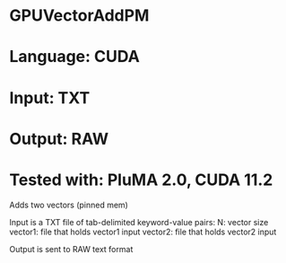 # GPUVectorAddPM
# Language: CUDA
# Input: TXT
# Output: RAW
# Tested with: PluMA 2.0, CUDA 11.2

Adds two vectors (pinned mem)

Input is a TXT file of tab-delimited keyword-value pairs:
N: vector size
vector1: file that holds vector1 input
vector2: file that holds vector2 input

Output is sent to RAW text format
